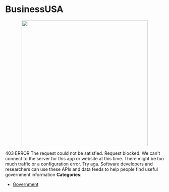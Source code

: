 # BusinessUSA

<p align="center">
    <img width="400" src="https://raw.githubusercontent.com/awesome-apis/awesome-apis/apis/businessusa/logo_256x256.png" />
</p>


403 ERROR The request could not be satisfied.  Request blocked.  We can't connect to the server for this app or website at this time.  There might be too much traffic or a configuration error. Try aga. Software developers and researchers can use these APIs and data feeds to help people find useful government information
**Categories**:

- [Government](https://github/awesome-apis/awesome-apis#government)



